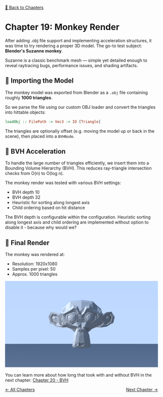 [🔗 Back to Chapters](/README.md#-chapters)

# Chapter 19: Monkey Render

After adding .obj file support and implementing acceleration structures, it was time to try rendering a proper 3D model. The go-to test subject: **Blender's Suzanne monkey**.

Suzanne is a classic benchmark mesh — simple yet detailed enough to reveal raytracing bugs, performance issues, and shading artifacts.

## 📖 Importing the Model

The monkey model was exported from Blender as a `.obj` file containing roughly **1000 triangles**.

So we parse the file using our custom OBJ loader and convert the triangles into hittable objects:

```haskell
loadObj :: FilePath -> Vec3 -> IO [Triangle]
```

The triangles are optionally offset (e.g. moving the model up or back in the scene), then placed into a `BVHNode`.

## 🚀 BVH Acceleration

To handle the large number of triangles efficiently, we insert them into a Bounding Volume Hierarchy (BVH). This reduces ray-triangle intersection checks from O(n) to O(log n).

The monkey render was tested with various BVH settings:

- BVH depth 10
- BVH depth 32
- Heuristic for sorting along longest axis
- Child ordering based on hit distance

The BVH depth is configurable within the configuration. Heuristic sorting along longest axis and child ordering are implemented without option to disable it - because why would we?

## 🎨 Final Render

The monkey was rendered at:

- Resolution: 1920x1080
- Samples per pixel: 50
- Approx. 1000 triangles

![Rendering the Blender Monkey](./media/19/monkey.png)

You can learn more about how long that took with and without BVH in the next chapter: [Chapter 20 - BVH](./20_bvh.md)

<div style="display: flex; justify-content: space-between;">
  <a href="./18_optimizations.md">← All Chapters</a>
  <a href="./20_bvh.md">Next Chapter →</a>
</div>
